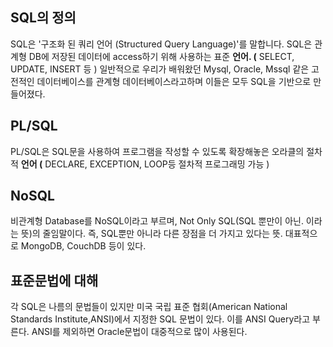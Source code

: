 
## SQL의 정의
SQL은 '구조화 된 쿼리 언어 (Structured Query Language)'를 말합니다. 
SQL은 관계형 DB에 저장된 데이터에 access하기 위해 사용하는 표준 **언어. (** SELECT, UPDATE, INSERT 등 )
일반적으로 우리가 배워왔던 Mysql, Oracle, Mssql 같은 고전적인 데이터베이스를 관계형 데이터베이스라고하며 이들은 모두 SQL을 기반으로 만들어졌다.

## PL/SQL
PL/SQL은 SQL문을 사용하여 프로그램을 작성할 수 있도록 확장해놓은 오라클의 절차적 **언어 (** DECLARE, EXCEPTION, LOOP등 절차적 프로그래밍 가능 )

## NoSQL
비관계형 Database를 NoSQL이라고 부르며, Not Only SQL(SQL 뿐만이 아닌. 이라는 뜻)의 줄임말이다. 즉, SQL뿐만 아니라 다른 장점을 더 가지고 있다는 뜻. 대표적으로 MongoDB, CouchDB 등이 있다.

## 표준문법에 대해
각 SQL은 나름의 문법들이 있지만 미국 국립 표준 협회(American National Standards Institute,ANSI)에서 지정한 SQL 문법이 있다. 이를 ANSI Query라고 부른다. 
ANSI를 제외하면 Oracle문법이 대중적으로 많이 사용된다.


